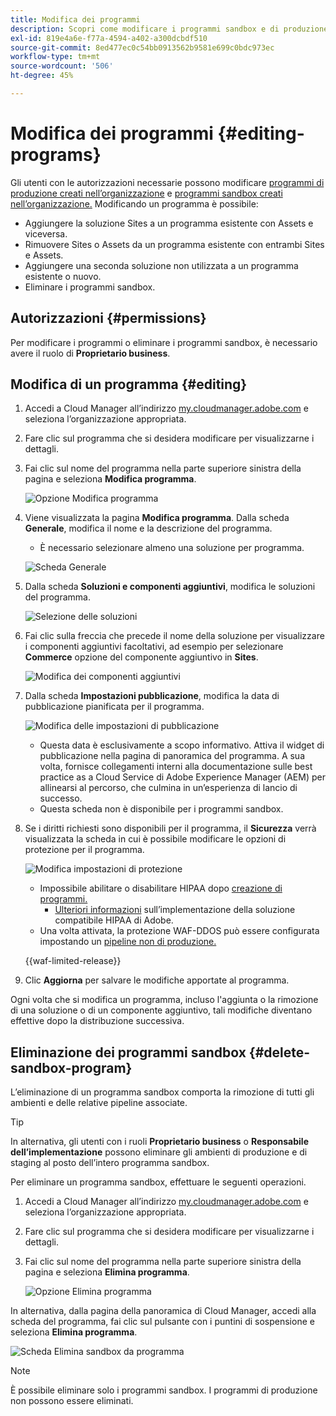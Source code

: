 ```yaml
---
title: Modifica dei programmi
description: Scopri come modificare i programmi sandbox e di produzione per apportare modifiche alle opzioni dopo averli creati.
exl-id: 819e4a6e-f77a-4594-a402-a300dcbdf510
source-git-commit: 8ed477ec0c54bb0913562b9581e699c0bdc973ec
workflow-type: tm+mt
source-wordcount: '506'
ht-degree: 45%

---
```


# Modifica dei programmi {#editing-programs}

Gli utenti con le autorizzazioni necessarie possono modificare [programmi di produzione creati nell’organizzazione](creating-production-programs.md) e [programmi sandbox creati nell’organizzazione.](creating-sandbox-programs.md) Modificando un programma è possibile:

* Aggiungere la soluzione Sites a un programma esistente con Assets e viceversa.
* Rimuovere Sites o Assets da un programma esistente con entrambi Sites e Assets.
* Aggiungere una seconda soluzione non utilizzata a un programma esistente o nuovo.
* Eliminare i programmi sandbox.

## Autorizzazioni {#permissions}

Per modificare i programmi o eliminare i programmi sandbox, è necessario avere il ruolo di **Proprietario business**.

## Modifica di un programma {#editing}

1. Accedi a Cloud Manager all’indirizzo [my.cloudmanager.adobe.com](https://my.cloudmanager.adobe.com/) e seleziona l’organizzazione appropriata.

1. Fare clic sul programma che si desidera modificare per visualizzarne i dettagli.

1. Fai clic sul nome del programma nella parte superiore sinistra della pagina e seleziona **Modifica programma**.

   ![Opzione Modifica programma](assets/edit-program-overview.png)

1. Viene visualizzata la pagina **Modifica programma**. Dalla scheda **Generale**, modifica il nome e la descrizione del programma.

   * È necessario selezionare almeno una soluzione per programma.

   ![Scheda Generale](assets/edit-program-prod1.png)

1. Dalla scheda **Soluzioni e componenti aggiuntivi**, modifica le soluzioni del programma.

   ![Selezione delle soluzioni](assets/edit-prg.png)

1. Fai clic sulla freccia che precede il nome della soluzione per visualizzare i componenti aggiuntivi facoltativi, ad esempio per selezionare **Commerce** opzione del componente aggiuntivo in **Sites**.

   ![Modifica dei componenti aggiuntivi](assets/edit-program-add-on.png)

1. Dalla scheda **Impostazioni pubblicazione**, modifica la data di pubblicazione pianificata per il programma.

   ![Modifica delle impostazioni di pubblicazione](assets/edit-program-go-live.png)

   * Questa data è esclusivamente a scopo informativo. Attiva il widget di pubblicazione nella pagina di panoramica del programma. A sua volta, fornisce collegamenti interni alla documentazione sulle best practice as a Cloud Service di Adobe Experience Manager (AEM) per allinearsi al percorso, che culmina in un’esperienza di lancio di successo.
   * Questa scheda non è disponibile per i programmi sandbox.

1. Se i diritti richiesti sono disponibili per il programma, il **Sicurezza** verrà visualizzata la scheda in cui è possibile modificare le opzioni di protezione per il programma.

   ![Modifica impostazioni di protezione](assets/edit-program-security.png)

   * Impossibile abilitare o disabilitare HIPAA dopo [creazione di programmi.](/help/implementing/cloud-manager/getting-access-to-aem-in-cloud/creating-production-programs.md)
      * [Ulteriori informazioni](https://www.adobe.com/go/hipaa-ready_it) sull’implementazione della soluzione compatibile HIPAA di Adobe.
   * Una volta attivata, la protezione WAF-DDOS può essere configurata impostando un [pipeline non di produzione.](/help/implementing/cloud-manager/configuring-pipelines/configuring-non-production-pipelines.md)

   {{waf-limited-release}}

1. Clic **Aggiorna** per salvare le modifiche apportate al programma.

Ogni volta che si modifica un programma, incluso l&#39;aggiunta o la rimozione di una soluzione o di un componente aggiuntivo, tali modifiche diventano effettive dopo la distribuzione successiva.

## Eliminazione dei programmi sandbox {#delete-sandbox-program}

L’eliminazione di un programma sandbox comporta la rimozione di tutti gli ambienti e delle relative pipeline associate.

>[!TIP]
>
>In alternativa, gli utenti con i ruoli **Proprietario business** o **Responsabile dell’implementazione** possono eliminare gli ambienti di produzione e di staging al posto dell’intero programma sandbox.

Per eliminare un programma sandbox, effettuare le seguenti operazioni.

1. Accedi a Cloud Manager all’indirizzo [my.cloudmanager.adobe.com](https://my.cloudmanager.adobe.com/) e seleziona l’organizzazione appropriata.

1. Fare clic sul programma che si desidera modificare per visualizzarne i dettagli.

1. Fai clic sul nome del programma nella parte superiore sinistra della pagina e seleziona **Elimina programma**.

   ![Opzione Elimina programma](assets/delete-sandbox1.png)

In alternativa, dalla pagina della panoramica di Cloud Manager, accedi alla scheda del programma, fai clic sul pulsante con i puntini di sospensione e seleziona **Elimina programma**.

![Scheda Elimina sandbox da programma](assets/delete-sandbox2.png)

>[!NOTE]
>
>È possibile eliminare solo i programmi sandbox. I programmi di produzione non possono essere eliminati.
